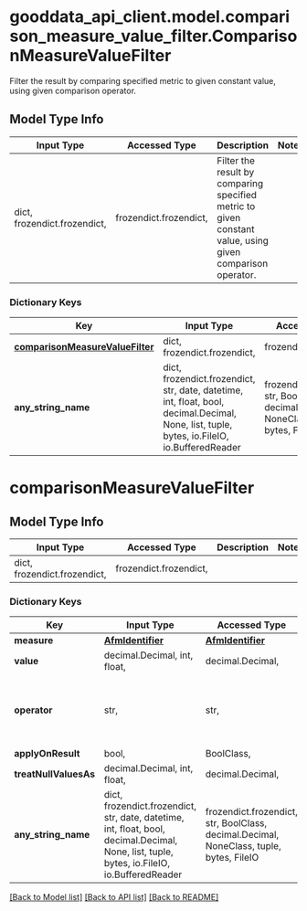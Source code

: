 # gooddata_api_client.model.comparison_measure_value_filter.ComparisonMeasureValueFilter

Filter the result by comparing specified metric to given constant value, using given comparison operator.

## Model Type Info
Input Type | Accessed Type | Description | Notes
------------ | ------------- | ------------- | -------------
dict, frozendict.frozendict,  | frozendict.frozendict,  | Filter the result by comparing specified metric to given constant value, using given comparison operator. | 

### Dictionary Keys
Key | Input Type | Accessed Type | Description | Notes
------------ | ------------- | ------------- | ------------- | -------------
**[comparisonMeasureValueFilter](#comparisonMeasureValueFilter)** | dict, frozendict.frozendict,  | frozendict.frozendict,  |  | 
**any_string_name** | dict, frozendict.frozendict, str, date, datetime, int, float, bool, decimal.Decimal, None, list, tuple, bytes, io.FileIO, io.BufferedReader | frozendict.frozendict, str, BoolClass, decimal.Decimal, NoneClass, tuple, bytes, FileIO | any string name can be used but the value must be the correct type | [optional]

# comparisonMeasureValueFilter

## Model Type Info
Input Type | Accessed Type | Description | Notes
------------ | ------------- | ------------- | -------------
dict, frozendict.frozendict,  | frozendict.frozendict,  |  | 

### Dictionary Keys
Key | Input Type | Accessed Type | Description | Notes
------------ | ------------- | ------------- | ------------- | -------------
**measure** | [**AfmIdentifier**](AfmIdentifier.md) | [**AfmIdentifier**](AfmIdentifier.md) |  | 
**value** | decimal.Decimal, int, float,  | decimal.Decimal,  |  | 
**operator** | str,  | str,  |  | must be one of ["GREATER_THAN", "GREATER_THAN_OR_EQUAL_TO", "LESS_THAN", "LESS_THAN_OR_EQUAL_TO", "EQUAL_TO", "NOT_EQUAL_TO", ] 
**applyOnResult** | bool,  | BoolClass,  |  | [optional] 
**treatNullValuesAs** | decimal.Decimal, int, float,  | decimal.Decimal,  |  | [optional] 
**any_string_name** | dict, frozendict.frozendict, str, date, datetime, int, float, bool, decimal.Decimal, None, list, tuple, bytes, io.FileIO, io.BufferedReader | frozendict.frozendict, str, BoolClass, decimal.Decimal, NoneClass, tuple, bytes, FileIO | any string name can be used but the value must be the correct type | [optional]

[[Back to Model list]](../../README.md#documentation-for-models) [[Back to API list]](../../README.md#documentation-for-api-endpoints) [[Back to README]](../../README.md)

